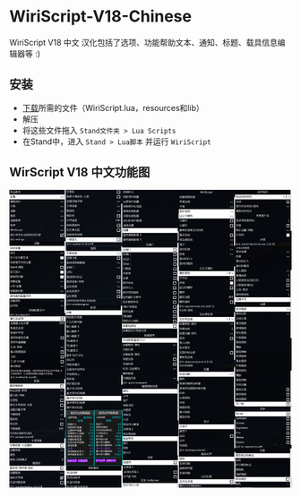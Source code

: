 # WiriScript-V18-Chinese
WiriScript V18 中文
汉化包括了选项、功能帮助文本、通知、标题、载具信息编辑器等
:)

## 安装
- [下载]所需的文件（WiriScript.lua，resources和lib）
- 解压
- 将这些文件拖入 `Stand文件夹 > Lua Scripts`
- 在Stand中，进入 `Stand > Lua脚本` 并运行 `WiriScript`

## WirScript V18 中文功能图
![图片](https://github.com/HeroAuuuu/WiriScript-V18-Chinese/blob/main/WiriScript%20V18%20%E4%B8%AD%E6%96%87%E5%8A%9F%E8%83%BD%E5%9B%BE.png)


[下载]: https://github.com/HeroAuuuu/WiriScript-V18-Chinese/archive/refs/heads/main.zip


